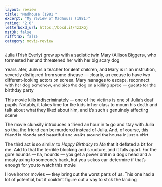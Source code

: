 ```yaml
---
layout: review
title: "Madhouse (1981)"
excerpt: "My review of Madhouse (1981)"
rating: "2.0"
letterboxd_url: https://boxd.it/4z3XGj
mst3k: false
rifftrax: false
category: movie-review
---
```


Julia (Trish Everly) grew up with a sadistic twin Mary (Allison Biggers), who tormented her and threatened her with her big scary dog

Years later, Julia is a teacher for deaf children, and Mary is in an institution, severely disfigured from some disease — clearly, an excuse to have two different-looking actors on screen. Mary manages to escape, reconnect with her dog somehow, and sics the dog on a killing spree — guests for the birthday party

This movie kills indiscriminately — one of the victims is one of Julia’s deaf pupils. Notably, it takes time for the kids in her class to mourn his death and talk about what they liked about him, and it’s such a genuinely affecting scene

The movie clumsily introduces a friend an hour in to go and stay with Julia so that the friend can be murdered instead of Julia. And, of course, this friend is blonde and beautiful and walks around the house in just a shirt

The third act is so similar to <i>Happy Birthday to Me</i> that it deflated a bit for me. Add to that the terrible blocking and structure, and it falls apart. For the gore hounds — ha, hounds — you get a power drill in a dog’s head and a meaty axing to someone’s back, but you sickos can determine if that’s enough for you to watch this movie

I love horror movies — they bring out the worst parts of us. This one had a lot of potential, but it couldn’t figure out a way to stick the landing
